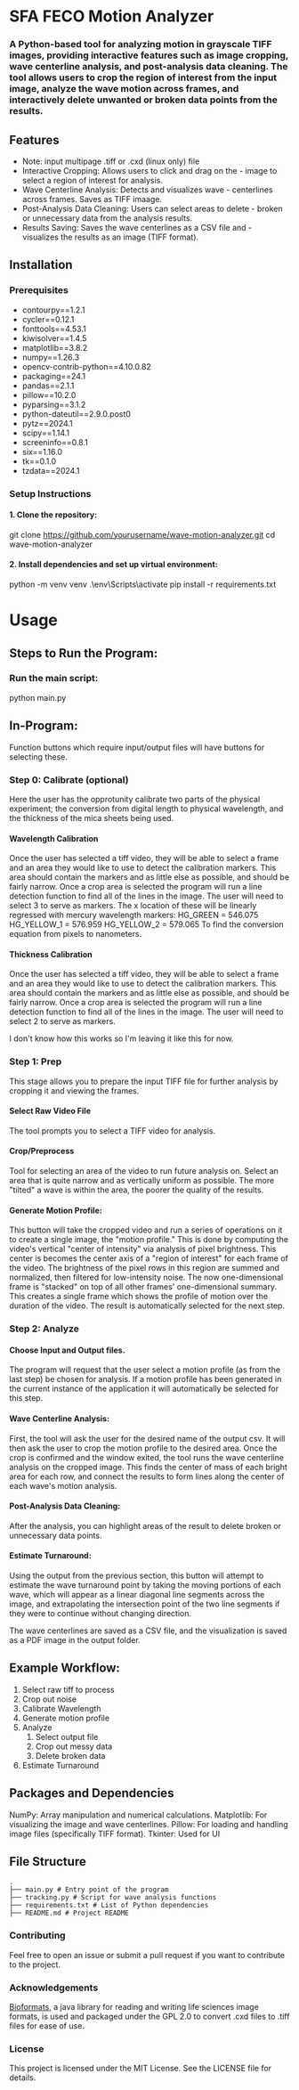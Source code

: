 # SFA FECO Motion Analyzer

### A Python-based tool for analyzing motion in grayscale TIFF images, providing interactive features such as image cropping, wave centerline analysis, and post-analysis data cleaning. The tool allows users to crop the region of interest from the input image, analyze the wave motion across frames, and interactively delete unwanted or broken data points from the results.

## Features

- Note: input multipage .tiff or .cxd (linux only) file
- Interactive Cropping: Allows users to click and drag on the - image to select a region of interest for analysis.
- Wave Centerline Analysis: Detects and visualizes wave - centerlines across frames. Saves as TIFF imaage.
- Post-Analysis Data Cleaning: Users can select areas to delete - broken or unnecessary data from the analysis results.
- Results Saving: Saves the wave centerlines as a CSV file and - visualizes the results as an image (TIFF format).

## Installation

### Prerequisites

- contourpy==1.2.1
- cycler==0.12.1
- fonttools==4.53.1
- kiwisolver==1.4.5
- matplotlib==3.8.2
- numpy==1.26.3
- opencv-contrib-python==4.10.0.82
- packaging==24.1
- pandas==2.1.1
- pillow==10.2.0
- pyparsing==3.1.2
- python-dateutil==2.9.0.post0
- pytz==2024.1
- scipy==1.14.1
- screeninfo==0.8.1
- six==1.16.0
- tk==0.1.0
- tzdata==2024.1

### Setup Instructions

#### 1. Clone the repository:

git clone https://github.com/yourusername/wave-motion-analyzer.git
cd wave-motion-analyzer

#### 2. Install dependencies and set up virtual environment:

python -m venv venv
.\env\Scripts\activate
pip install -r requirements.txt

# Usage

## Steps to Run the Program:

### Run the main script:

python main.py

## In-Program:

Function buttons which require input/output files will have buttons for selecting these.

### Step 0: Calibrate (optional)

Here the user has the opprotunity calibrate two parts of the physical experiment; the conversion from digital length to physical wavelength, and the thickness of the mica sheets being used.

#### Wavelength Calibration

Once the user has selected a tiff video, they will be able to select a frame and an area they would like to use to detect the calibration markers. This area should contain the markers and as little else as possible, and should be fairly narrow. Once a crop area is selected the program will run a line detection function to find all of the lines in the image. The user will need to select 3 to serve as markers. The x location of these will be linearly regressed with mercury wavelength markers:
HG_GREEN = 546.075
HG_YELLOW_1 = 576.959
HG_YELLOW_2 = 579.065
To find the conversion equation from pixels to nanometers.

#### Thickness Calibration

Once the user has selected a tiff video, they will be able to select a frame and an area they would like to use to detect the calibration markers. This area should contain the markers and as little else as possible, and should be fairly narrow. Once a crop area is selected the program will run a line detection function to find all of the lines in the image. The user will need to select 2 to serve as markers.

I don't know how this works so I'm leaving it like this for now.

### Step 1: Prep

This stage allows you to prepare the input TIFF file for further analysis by cropping it and viewing the frames.

#### Select Raw Video File

The tool prompts you to select a TIFF video for analysis.

#### Crop/Preprocess

Tool for selecting an area of the video to run future analysis on. Select an area that is quite narrow and as vertically uniform as possible. The more "tilted" a wave is within the area, the poorer the quality of the results.

#### Generate Motion Profile:

This button will take the cropped video and run a series of operations on it to create a single image, the "motion profile." This is done by computing the video's vertical "center of intensity" via analysis of pixel brightness. This center is becomes the center axis of a "region of interest" for each frame of the video. The brightness of the pixel rows in this region are summed and normalized, then filtered for low-intensity noise. The now one-dimensional frame is "stacked" on top of all other frames' one-dimensional summary. This creates a single frame which shows the profile of motion over the duration of the video. The result is automatically selected for the next step.

### Step 2: Analyze

#### Choose Input and Output files.

The program will request that the user select a motion profile (as from the last step) be chosen for analysis. If a motion profile has been generated in the current instance of the application it will automatically be selected for this step.

#### Wave Centerline Analysis:

First, the tool will ask the user for the desired name of the output csv. It will then ask the user to crop the motion profile to the desired area. Once the crop is confirmed and the window exited, the tool runs the wave centerline analysis on the cropped image. This finds the center of mass of each bright area for each row, and connect the results to form lines along the center of each wave's motion analysis.

#### Post-Analysis Data Cleaning:

After the analysis, you can highlight areas of the result to delete broken or unnecessary data points.

#### Estimate Turnaround:

Using the output from the previous section, this button will attempt to estimate the wave turnaround point by taking the moving portions of each wave, which will appear as a linear diagonal line segments across the image, and extrapolating the intersection point of the two line segments if they were to continue without changing direction.

The wave centerlines are saved as a CSV file, and the visualization is saved as a PDF image in the output folder.

## Example Workflow:

1. Select raw tiff to process
2. Crop out noise
3. Calibrate Wavelength
4. Generate motion profile
5. Analyze
   1. Select output file
   2. Crop out messy data
   3. Delete broken data
6. Estimate Turnaround

## Packages and Dependencies

NumPy: Array manipulation and numerical calculations.
Matplotlib: For visualizing the image and wave centerlines.
Pillow: For loading and handling image files (specifically TIFF format).
Tkinter: Used for UI

## File Structure

```
.
├── main.py # Entry point of the program
├── tracking.py # Script for wave analysis functions
├── requirements.txt # List of Python dependencies
├── README.md # Project README
```

### Contributing

Feel free to open an issue or submit a pull request if you want to contribute to the project.

### Acknowledgements  

[Bioformats](https://github.com/ome/bioformats?tab=readme-ov-file), a java library for reading and writing life sciences image formats, is used and packaged under the GPL 2.0 to convert .cxd files to .tiff files for ease of use.

### License

This project is licensed under the MIT License. See the LICENSE file for details.

